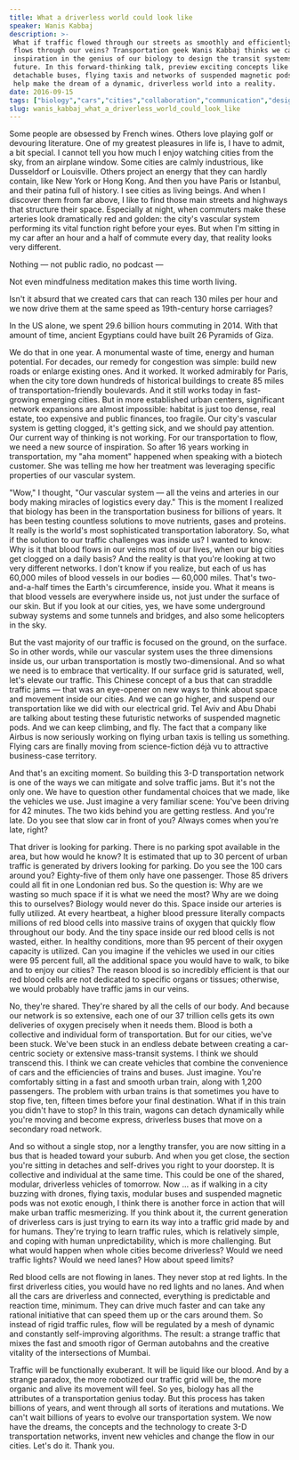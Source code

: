 ```yaml
---
title: What a driverless world could look like
speaker: Wanis Kabbaj
description: >-
 What if traffic flowed through our streets as smoothly and efficiently as blood
 flows through our veins? Transportation geek Wanis Kabbaj thinks we can find
 inspiration in the genius of our biology to design the transit systems of the
 future. In this forward-thinking talk, preview exciting concepts like modular,
 detachable buses, flying taxis and networks of suspended magnetic pods that could
 help make the dream of a dynamic, driverless world into a reality.
date: 2016-09-15
tags: ["biology","cars","cities","collaboration","communication","design","infrastructure","product-design","technology","transportation","urban-planning","driverless-cars","nature"]
slug: wanis_kabbaj_what_a_driverless_world_could_look_like
---
```


Some people are obsessed by French wines. Others love playing golf or devouring
literature. One of my greatest pleasures in life is, I have to admit, a bit special. I
cannot tell you how much I enjoy watching cities from the sky, from an airplane
window. Some cities are calmly industrious, like Dusseldorf or Louisville. Others project
an energy that they can hardly contain, like New York or Hong Kong. And then you have
Paris or Istanbul, and their patina full of history. I see cities as living beings. And
when I discover them from far above, I like to find those main streets and highways that
structure their space. Especially at night, when commuters make these arteries look
dramatically red and golden: the city's vascular system performing its vital function
right before your eyes. But when I'm sitting in my car after an hour and a half of commute
every day, that reality looks very different.

Nothing — not public radio, no podcast —

Not even mindfulness meditation makes this time worth living.

Isn't it absurd that we created cars that can reach 130 miles per hour and we now drive
them at the same speed as 19th-century horse carriages?

In the US alone, we spent 29.6 billion hours commuting in 2014. With that amount of time,
ancient Egyptians could have built 26 Pyramids of Giza.

We do that in one year. A monumental waste of time, energy and human potential. For
decades, our remedy for congestion was simple: build new roads or enlarge existing ones.
And it worked. It worked admirably for Paris, when the city tore down hundreds of
historical buildings to create 85 miles of transportation-friendly boulevards. And it
still works today in fast-growing emerging cities. But in more established urban centers,
significant network expansions are almost impossible: habitat is just too dense, real
estate, too expensive and public finances, too fragile. Our city's vascular system is
getting clogged, it's getting sick, and we should pay attention. Our current way of
thinking is not working. For our transportation to flow, we need a new source of
inspiration. So after 16 years working in transportation, my "aha moment" happened when
speaking with a biotech customer. She was telling me how her treatment was leveraging
specific properties of our vascular system.

"Wow," I thought, "Our vascular system — all the veins and arteries in our body making
miracles of logistics every day." This is the moment I realized that biology has been in
the transportation business for billions of years. It has been testing countless solutions
to move nutrients, gases and proteins. It really is the world's most sophisticated
transportation laboratory. So, what if the solution to our traffic challenges was inside
us? I wanted to know: Why is it that blood flows in our veins most of our lives, when our
big cities get clogged on a daily basis? And the reality is that you're looking at two
very different networks. I don't know if you realize, but each of us has 60,000 miles of
blood vessels in our bodies — 60,000 miles. That's two-and-a-half times the Earth's
circumference, inside you. What it means is that blood vessels are everywhere inside us,
not just under the surface of our skin. But if you look at our cities, yes, we have some
underground subway systems and some tunnels and bridges, and also some helicopters in the
sky.

But the vast majority of our traffic is focused on the ground, on the surface. So in other
words, while our vascular system uses the three dimensions inside us, our urban
transportation is mostly two-dimensional. And so what we need is to embrace that
verticality. If our surface grid is saturated, well, let's elevate our traffic. This
Chinese concept of a bus that can straddle traffic jams — that was an eye-opener on new
ways to think about space and movement inside our cities. And we can go higher, and
suspend our transportation like we did with our electrical grid. Tel Aviv and Abu Dhabi
are talking about testing these futuristic networks of suspended magnetic pods. And we can
keep climbing, and fly. The fact that a company like Airbus is now seriously working on
flying urban taxis is telling us something. Flying cars are finally moving from
science-fiction déjà vu to attractive business-case territory.

And that's an exciting moment. So building this 3-D transportation network is one of the
ways we can mitigate and solve traffic jams. But it's not the only one. We have to
question other fundamental choices that we made, like the vehicles we use. Just imagine a
very familiar scene: You've been driving for 42 minutes. The two kids behind you are
getting restless. And you're late. Do you see that slow car in front of you? Always comes
when you're late, right?

That driver is looking for parking. There is no parking spot available in the area, but
how would he know? It is estimated that up to 30 percent of urban traffic is generated by
drivers looking for parking. Do you see the 100 cars around you? Eighty-five of them only
have one passenger. Those 85 drivers could all fit in one Londonian red bus. So the
question is: Why are we wasting so much space if it is what we need the most? Why are we
doing this to ourselves? Biology would never do this. Space inside our arteries is fully
utilized. At every heartbeat, a higher blood pressure literally compacts millions of red
blood cells into massive trains of oxygen that quickly flow throughout our body. And the
tiny space inside our red blood cells is not wasted, either. In healthy conditions, more
than 95 percent of their oxygen capacity is utilized. Can you imagine if the vehicles we
used in our cities were 95 percent full, all the additional space you would have to walk,
to bike and to enjoy our cities? The reason blood is so incredibly efficient is that our
red blood cells are not dedicated to specific organs or tissues; otherwise, we would
probably have traffic jams in our veins.

No, they're shared. They're shared by all the cells of our body. And because our network
is so extensive, each one of our 37 trillion cells gets its own deliveries of oxygen
precisely when it needs them. Blood is both a collective and individual form of
transportation. But for our cities, we've been stuck. We've been stuck in an endless
debate between creating a car-centric society or extensive mass-transit systems. I think
we should transcend this. I think we can create vehicles that combine the convenience of
cars and the efficiencies of trains and buses. Just imagine. You're comfortably sitting in
a fast and smooth urban train, along with 1,200 passengers. The problem with urban trains
is that sometimes you have to stop five, ten, fifteen times before your final
destination. What if in this train you didn't have to stop? In this train, wagons can
detach dynamically while you're moving and become express, driverless buses that move on a
secondary road network.

And so without a single stop, nor a lengthy transfer, you are now sitting in a bus that is
headed toward your suburb. And when you get close, the section you're sitting in detaches
and self-drives you right to your doorstep. It is collective and individual at the same
time. This could be one of the shared, modular, driverless vehicles of tomorrow. Now ... as
if walking in a city buzzing with drones, flying taxis, modular buses and suspended
magnetic pods was not exotic enough, I think there is another force in action that will
make urban traffic mesmerizing. If you think about it, the current generation of
driverless cars is just trying to earn its way into a traffic grid made by and for humans.
They're trying to learn traffic rules, which is relatively simple, and coping with human
unpredictability, which is more challenging. But what would happen when whole cities become
driverless? Would we need traffic lights? Would we need lanes? How about speed
limits?

Red blood cells are not flowing in lanes. They never stop at red lights. In the first
driverless cities, you would have no red lights and no lanes. And when all the cars are
driverless and connected, everything is predictable and reaction time, minimum. They can
drive much faster and can take any rational initiative that can speed them up or the cars
around them. So instead of rigid traffic rules, flow will be regulated by a mesh of
dynamic and constantly self-improving algorithms. The result: a strange traffic that mixes
the fast and smooth rigor of German autobahns and the creative vitality of the
intersections of Mumbai.

Traffic will be functionally exuberant. It will be liquid like our blood. And by a strange
paradox, the more robotized our traffic grid will be, the more organic and alive its
movement will feel. So yes, biology has all the attributes of a transportation genius
today. But this process has taken billions of years, and went through all sorts of
iterations and mutations. We can't wait billions of years to evolve our transportation
system. We now have the dreams, the concepts and the technology to create 3-D
transportation networks, invent new vehicles and change the flow in our cities. Let's do
it. Thank you.

<!--
ad_duration=3.33
event="TED@UPS"
external_start_time=0
has_talk_citation=0
intro_duration=11.82
is_subtitle_required="False"
is_talk_featured="True"
language="en"
language_swap="False"
native_language="en"
number_of_related_talks=6
number_of_speakers=1
number_of_subtitled_videos=31
number_of_tags=13
number_of_talk_download_languages=32
number_of_talk_more_resources=0
number_of_talk_recommendations=1
number_of_talks_take_actions=1
post_ad_duration=0.83
published_timestamp="2016-10-24 15:15:37"
recording_date="2016-09-15"
speaker_description="Global citizen, transportation geek"
speaker_is_published=1
speaker_name="Wanis Kabbaj"
talk_more_resources=[]
talk_name="What a driverless world could look like"
talk_recommendations_blurb="Check out these resources on the future of transportation, curated by Wanis Kabbaj."
talks_tags=["biology","cars","cities","collaboration","communication","design","infrastructure","product-design","technology","transportation","urban-planning","driverless-cars","nature"]
url_audio="https://download.ted.com/talks/WanisKabbaj_2016S.mp3?apikey=acme-roadrunner"
url_photo_speaker="https://pe.tedcdn.com/images/ted/22b6bfb2c740a26d2cd772e476958238b045d0ed_254x191.jpg"
url_photo_talk="https://s3.amazonaws.com/talkstar-photos/uploads/c3431fed-6746-4044-bb1d-2abc4ac26724/WanisKabbaj_2016S-embed.jpg"
url_webpage="https://www.ted.com/talks/wanis_kabbaj_what_a_driverless_world_could_look_like"
video_type_name="TED Institute Talk"
-->